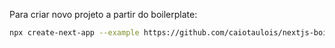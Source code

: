 Para criar novo projeto a partir do boilerplate:

```bash
npx create-next-app --example https://github.com/caiotaulois/nextjs-boilerplate
```
